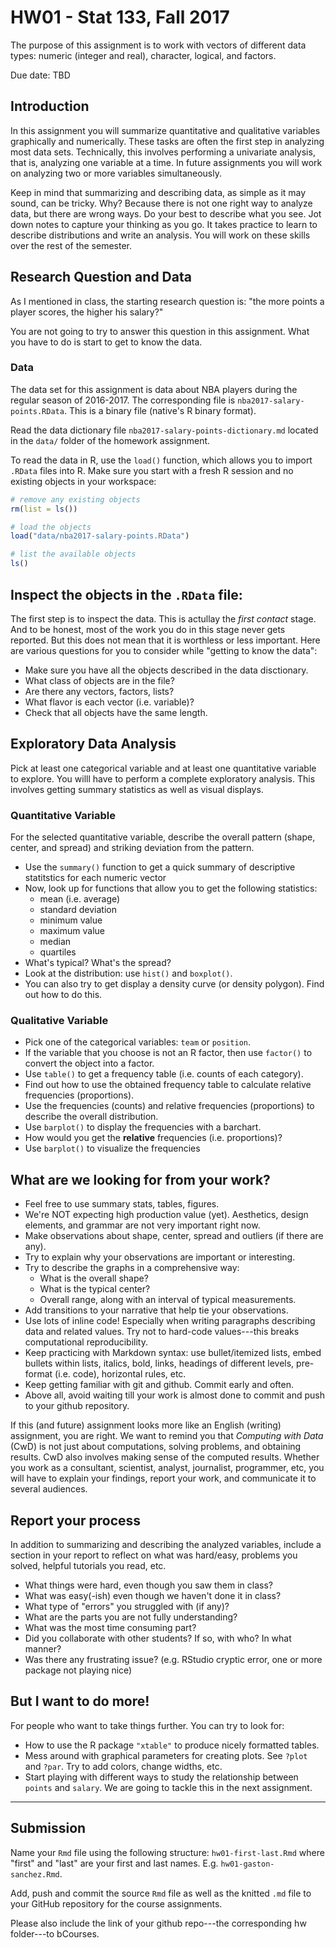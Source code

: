 HW01 - Stat 133, Fall 2017
================

The purpose of this assignment is to work with vectors of different data types: numeric (integer and real), character, logical, and factors.

Due date: TBD

Introduction
------------

In this assignment you will summarize quantitative and qualitative variables graphically and numerically. These tasks are often the first step in analyzing most data sets. Technically, this involves performing a univariate analysis, that is, analyzing one variable at a time. In future assignments you will work on analyzing two or more variables simultaneously.

Keep in mind that summarizing and describing data, as simple as it may sound, can be tricky. Why? Because there is not one right way to analyze data, but there are wrong ways. Do your best to describe what you see. Jot down notes to capture your thinking as you go. It takes practice to learn to describe distributions and write an analysis. You will work on these skills over the rest of the semester.

Research Question and Data
--------------------------

As I mentioned in class, the starting research question is: "the more points a player scores, the higher his salary?"

You are not going to try to answer this question in this assignment. What you have to do is start to get to know the data.

### Data

The data set for this assignment is data about NBA players during the regular season of 2016-2017. The corresponding file is `nba2017-salary-points.RData`. This is a binary file (native's R binary format).

Read the data dictionary file `nba2017-salary-points-dictionary.md` located in the `data/` folder of the homework assignment.

To read the data in R, use the `load()` function, which allows you to import `.RData` files into R. Make sure you start with a fresh R session and no existing objects in your workspace:

``` r
# remove any existing objects
rm(list = ls())

# load the objects
load("data/nba2017-salary-points.RData")

# list the available objects
ls()
```

Inspect the objects in the `.RData` file:
-----------------------------------------

The first step is to inspect the data. This is actullay the *first contact* stage. And to be honest, most of the work you do in this stage never gets reported. But this does not mean that it is worthless or less important. Here are various questions for you to consider while "getting to know the data":

-   Make sure you have all the objects described in the data disctionary.
-   What class of objects are in the file?
-   Are there any vectors, factors, lists?
-   What flavor is each vector (i.e. variable)?
-   Check that all objects have the same length.

Exploratory Data Analysis
-------------------------

Pick at least one categorical variable and at least one quantitative variable to explore. You willl have to perform a complete exploratory analysis. This involves getting summary statistics as well as visual displays.

### Quantitative Variable

For the selected quantitative variable, describe the overall pattern (shape, center, and spread) and striking deviation from the pattern.

-   Use the `summary()` function to get a quick summary of descriptive statitstics for each numeric vector
-   Now, look up for functions that allow you to get the following statistics:
    -   mean (i.e. average)
    -   standard deviation
    -   minimum value
    -   maximum value
    -   median
    -   quartiles
-   What's typical? What's the spread?
-   Look at the distribution: use `hist()` and `boxplot()`.
-   You can also try to get display a density curve (or density polygon). Find out how to do this.

### Qualitative Variable

-   Pick one of the categorical variables: `team` or `position`.
-   If the variable that you choose is not an R factor, then use `factor()` to convert the object into a factor.
-   Use `table()` to get a frequency table (i.e. counts of each category).
-   Find out how to use the obtained frequency table to calculate relative frequencies (proportions).
-   Use the frequencies (counts) and relative frequencies (proportions) to describe the overall distribution.
-   Use `barplot()` to display the frequencies with a barchart.
-   How would you get the **relative** frequencies (i.e. proportions)?
-   Use `barplot()` to visualize the frequencies

What are we looking for from your work?
---------------------------------------

-   Feel free to use summary stats, tables, figures.
-   We're NOT expecting high production value (yet). Aesthetics, design elements, and grammar are not very important right now.
-   Make observations about shape, center, spread and outliers (if there are any).
-   Try to explain why your observations are important or interesting.
-   Try to describe the graphs in a comprehensive way:
    -   What is the overall shape?
    -   What is the typical center?
    -   Overall range, along with an interval of typical measurements.
-   Add transitions to your narrative that help tie your observations.
-   Use lots of inline code! Especially when writing paragraphs describing data and related values. Try not to hard-code values---this breaks computational reproducibility.
-   Keep practicing with Markdown syntax: use bullet/itemized lists, embed bullets within lists, italics, bold, links, headings of different levels, pre-format (i.e. code), horizontal rules, etc.
-   Keep getting familiar with git and github. Commit early and often.
-   Above all, avoid waiting till your work is almost done to commit and push to your github repository.

If this (and future) assignment looks more like an English (writing) assignment, you are right. We want to remind you that *Computing with Data* (CwD) is not just about computations, solving problems, and obtaining results. CwD also involves making sense of the computed results. Whether you work as a consultant, scientist, analyst, journalist, programmer, etc, you will have to explain your findings, report your work, and communicate it to several audiences.

Report your process
-------------------

In addition to summarizing and describing the analyzed variables, include a section in your report to reflect on what was hard/easy, problems you solved, helpful tutorials you read, etc.

-   What things were hard, even though you saw them in class?
-   What was easy(-ish) even though we haven't done it in class?
-   What type of "errors" you struggled with (if any)?
-   What are the parts you are not fully understanding?
-   What was the most time consuming part?
-   Did you collaborate with other students? If so, with who? In what manner?
-   Was there any frustrating issue? (e.g. RStudio cryptic error, one or more package not playing nice)

But I want to do more!
----------------------

For people who want to take things further. You can try to look for:

-   How to use the R package `"xtable"` to produce nicely formatted tables.
-   Mess around with graphical parameters for creating plots. See `?plot` and `?par`. Try to add colors, change widths, etc.
-   Start playing with different ways to study the relationship between `points` and `salary`. We are going to tackle this in the next assignment.

------------------------------------------------------------------------

Submission
----------

Name your `Rmd` file using the following structure: `hw01-first-last.Rmd` where "first" and "last" are your first and last names. E.g. `hw01-gaston-sanchez.Rmd`.

Add, push and commit the source `Rmd` file as well as the knitted `.md` file to your GitHub repository for the course assignments.

Please also include the link of your github repo---the corresponding hw folder---to bCourses.
